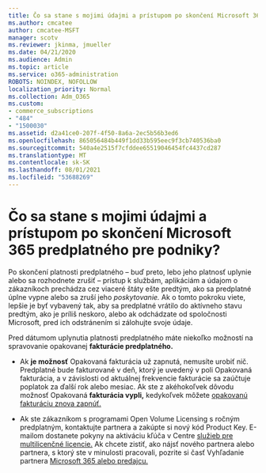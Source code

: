 ```yaml
---
title: Čo sa stane s mojimi údajmi a prístupom po skončení Microsoft 365 predplatného pre podniky?
ms.author: cmcatee
author: cmcatee-MSFT
manager: scotv
ms.reviewer: jkinma, jmueller
ms.date: 04/21/2020
ms.audience: Admin
ms.topic: article
ms.service: o365-administration
ROBOTS: NOINDEX, NOFOLLOW
localization_priority: Normal
ms.collection: Adm_O365
ms.custom:
- commerce_subscriptions
- "484"
- "1500030"
ms.assetid: d2a41ce0-207f-4f50-8a6a-2ec5b56b3ed6
ms.openlocfilehash: 865056484b449f1dd33b595eec9f3cb740536ba0
ms.sourcegitcommit: 540a4e2515f7cfddee65519046454fc4437cd287
ms.translationtype: MT
ms.contentlocale: sk-SK
ms.lasthandoff: 08/01/2021
ms.locfileid: "53688269"
---
```

# <a name="what-happens-to-my-data-and-access-when-my-microsoft-365-for-business-subscription-ends"></a>Čo sa stane s mojimi údajmi a prístupom po skončení Microsoft 365 predplatného pre podniky?

Po skončení platnosti predplatného – buď preto, lebo jeho platnosť uplynie alebo sa rozhodnete zrušiť – prístup k službám, aplikáciám a údajom o zákazníkoch prechádza cez viaceré štáty ešte predtým, ako sa predplatné úplne vypne alebo sa zruší jeho *poskytovanie.* Ak o tomto pokroku viete, lepšie je byť vybavený tak, aby sa predplatné vrátilo do aktívneho stavu predtým, ako je príliš neskoro, alebo ak odchádzate od spoločnosti Microsoft, pred ich odstránením si zálohujte svoje údaje.
  
Pred dátumom uplynutia platnosti predplatného máte niekoľko možností na spravovanie opakovanej **fakturácie predplatného.**
  
- Ak **je možnosť** Opakovaná fakturácia už zapnutá, nemusíte urobiť nič. Predplatné bude fakturované v  deň, ktorý je uvedený v poli Opakovaná fakturácia, a v závislosti od aktuálnej frekvencie fakturácie sa zaúčtuje poplatok za ďalší rok alebo mesiac. Ak ste z akéhokoľvek dôvodu možnosť Opakovaná **fakturácia vypli,** kedykoľvek môžete [opakovanú fakturáciu znova zapnúť.](https://docs.microsoft.com/microsoft-365/commerce/subscriptions/renew-your-subscription#turn-recurring-billing-off-or-on)

- Ak ste zákazníkom s programami Open Volume Licensing s ročným predplatným, kontaktujte partnera a zakúpte si nový kód Product Key. E-mailom dostanete pokyny na aktiváciu kľúča v Centre [služieb pre multilicenčné licencie.](https://go.microsoft.com/fwlink/p/?LinkID=282016) Ak chcete zistiť, ako nájsť nového partnera alebo partnera, s ktorý ste v minulosti pracovali, pozrite si časť Vyhľadanie partnera [Microsoft 365 alebo predajcu.](https://docs.microsoft.com/microsoft-365/admin/manage/find-your-partner-or-reseller)